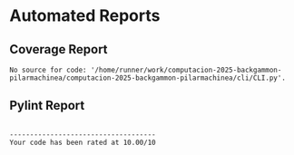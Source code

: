 # Automated Reports

## Coverage Report
```text
No source for code: '/home/runner/work/computacion-2025-backgammon-pilarmachinea/computacion-2025-backgammon-pilarmachinea/cli/CLI.py'.

```

## Pylint Report
```text

------------------------------------
Your code has been rated at 10.00/10


```

